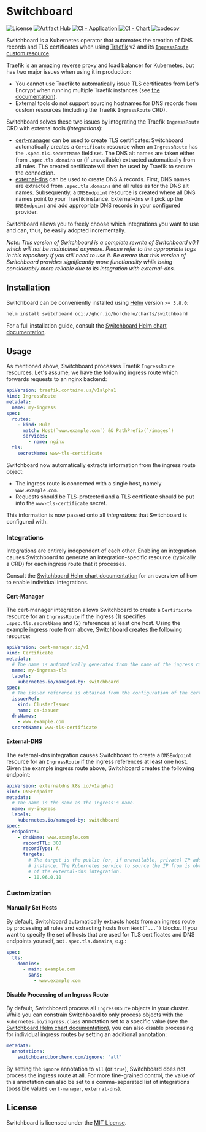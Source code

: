 # Switchboard

![License](https://img.shields.io/github/license/borchero/switchboard)
[![Artifact Hub](https://img.shields.io/endpoint?url=https://artifacthub.io/badge/repository/switchboard)](https://artifacthub.io/packages/search?repo=switchboard)
[![CI - Application](https://github.com/borchero/switchboard/actions/workflows/ci-application.yml/badge.svg?branch=main)](https://github.com/borchero/switchboard/actions/workflows/ci-application.yml)
[![CI - Chart](https://github.com/borchero/switchboard/actions/workflows/ci-chart.yml/badge.svg?branch=main)](https://github.com/borchero/switchboard/actions/workflows/ci-chart.yml)
[![codecov](https://codecov.io/gh/borchero/switchboard/branch/main/graph/badge.svg?token=CI8KJLDRUP)](https://codecov.io/gh/borchero/switchboard)

Switchboard is a Kubernetes operator that automates the creation of DNS records and TLS
certificates when using [Traefik](https://github.com/traefik/traefik) v2 and its
[`IngressRoute` custom resource](https://doc.traefik.io/traefik/routing/providers/kubernetes-crd/#kind-ingressroute).

Traefik is an amazing reverse proxy and load balancer for Kubernetes, but has two major issues when
using it in production:

- You cannot use Traefik to automatically issue TLS certificates from Let's Encrypt when running
  multiple Traefik instances (see
  [the documentation](https://doc.traefik.io/traefik/providers/kubernetes-crd/#letsencrypt-support-with-the-custom-resource-definition-provider)).
- External tools do not support sourcing hostnames for DNS records from custom resources (including
  the Traefik `IngressRoute` CRD).

Switchboard solves these two issues by integrating the Traefik `IngressRoute` CRD with external
tools (_integrations_):

- [cert-manager](https://cert-manager.io) can be used to create TLS certificates: Switchboard
  automatically creates a `Certificate` resource when an `IngressRoute` has the
  `.spec.tls.secretName` field set. The DNS alt names are taken either from `.spec.tls.domains` or
  (if unavailable) extracted automatically from all rules. The created certificate will then be
  used by Traefik to secure the connection.
- [external-dns](https://github.com/kubernetes-sigs/external-dns) can be used to create DNS A
  records. First, DNS names are extracted from `.spec.tls.domains` and all rules as for the DNS alt
  names. Subsequently, a `DNSEndpoint` resource is created where all DNS names point to your
  Traefik instance. External-dns will pick up the `DNSEndpoint` and add appropriate DNS records in
  your configured provider.

Switchboard allows you to freely choose which integrations you want to use and can, thus, be easily
adopted incrementally.

_Note: This version of Switchboard is a complete rewrite of Switchboard v0.1 which will not be
maintained anymore. Please refer to the appropriate tags in this repository if you still need to
use it. Be aware that this version of Switchboard provides significantly more functionality while
being considerably more reliable due to its integration with external-dns._

## Installation

Switchboard can be conveniently installed using [Helm](https://helm.sh) version `>= 3.8.0`:

```bash
helm install switchboard oci://ghcr.io/borchero/charts/switchboard
```

For a full installation guide, consult the
[Switchboard Helm chart documentation](./chart/README.md).

## Usage

As mentioned above, Switchboard processes Traefik `IngressRoute` resources. Let's assume, we have
the following ingress route which forwards requests to an nginx backend:

```yaml
apiVersion: traefik.containo.us/v1alpha1
kind: IngressRoute
metadata:
  name: my-ingress
spec:
  routes:
    - kind: Rule
      match: Host(`www.example.com`) && PathPrefix(`/images`)
      services:
        - name: nginx
  tls:
    secretName: www-tls-certificate
```

Switchboard now automatically extracts information from the ingress route object:

- The ingress route is concerned with a single host, namely `www.example.com`.
- Requests should be TLS-protected and a TLS certificate should be put into the
  `www-tls-certificate` secret.

This information is now passed onto all _integrations_ that Switchboard is configured with.

### Integrations

Integrations are entirely independent of each other. Enabling an integration causes Switchboard to
generate an integration-specific resource (typically a CRD) for each ingress route that it
processes.

Consult the [Switchboard Helm chart documentation](./chart/README.md) for an overview of how to
enable individual integrations.

#### Cert-Manager

The cert-manager integration allows Switchboard to create a `Certificate` resource for an
`IngressRoute` if the ingress (1) specifies `.spec.tls.secretName` and (2) references at least one
host. Using the example ingress route from above, Switchboard creates the following resource:

```yaml
apiVersion: cert-manager.io/v1
kind: Certificate
metadata:
  # The name is automatically generated from the name of the ingress route.
  name: my-ingress-tls
  labels:
    kubernetes.io/managed-by: switchboard
spec:
  # The issuer reference is obtained from the configuration of the cert-manager integration.
  issuerRef:
    kind: ClusterIssuer
    name: ca-issuer
  dnsNames:
    - www.example.com
  secretName: www-tls-certificate
```

#### External-DNS

The external-dns integration causes Switchboard to create a `DNSEndpoint` resource for an
`IngressRoute` if the ingress references at least one host. Given the example ingress route above,
Switchboard creates the following endpoint:

```yaml
apiVersion: externaldns.k8s.io/v1alpha1
kind: DNSEndpoint
metadata:
  # The name is the same as the ingress's name.
  name: my-ingress
  labels:
    kubernetes.io/managed-by: switchboard
spec:
  endpoints:
    - dnsName: www.example.com
      recordTTL: 300
      recordType: A
      targets:
        # The target is the public (or, if unavailable, private) IP address of your Traefik
        # instance. The Kubernetes service to source the IP from is obtained from the configuration
        # of the external-dns integration.
        - 10.96.0.10
```

### Customization

#### Manually Set Hosts

By default, Switchboard automatically extracts hosts from an ingress route by processing all rules
and extracting hosts from `` Host(`...`) `` blocks. If you want to specify the set of hosts that
are used for TLS certificates and DNS endpoints yourself, set `.spec.tls.domains`, e.g.:

```yaml
spec:
  tls:
    domains:
      - main: example.com
        sans:
          - www.example.com
```

#### Disable Processing of an Ingress Route

By default, Switchboard process all `IngressRoute` objects in your cluster. While you can constrain
Switchboard to only process objects with the `kubernetes.io/ingress.class` annotation set to a
specific value (see the
[Switchboard Helm chart documentation](https://github.com/borchero/switchboard-chart)), you can
also disable processing for individual ingress routes by setting an additional annotation:

```yaml
metadata:
  annotations:
    switchboard.borchero.com/ignore: "all"
```

By setting the `ignore` annotation to `all` (or `true`), Switchboard does not process the ingress
route at all. For more fine-grained control, the value of this annotation can also be set to a
comma-separated list of integrations (possible values `cert-manager`, `external-dns`).

## License

Switchboard is licensed under the [MIT License](./LICENSE).

